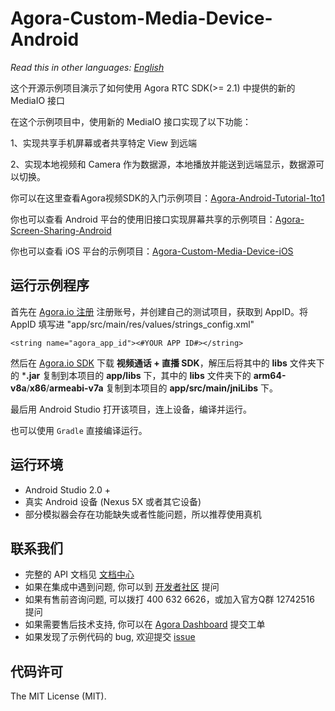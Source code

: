 # Agora-Custom-Media-Device-Android


*Read this in other languages: [English](README.md)*

这个开源示例项目演示了如何使用 Agora RTC SDK(>= 2.1) 中提供的新的 MediaIO 接口

在这个示例项目中，使用新的 MediaIO 接口实现了以下功能：

1、实现共享手机屏幕或者共享特定 View 到远端

2、实现本地视频和 Camera 作为数据源，本地播放并能送到远端显示，数据源可以切换。

你可以在这里查看Agora视频SDK的入门示例项目：[Agora-Android-Tutorial-1to1](https://github.com/AgoraIO/Agora-Android-Tutorial-1to1)

你也可以查看 Android 平台的使用旧接口实现屏幕共享的示例项目：[Agora-Screen-Sharing-Android](https://github.com/AgoraIO/Agora-Screen-Sharing-Android)

你也可以查看 iOS 平台的示例项目：[Agora-Custom-Media-Device-iOS](https://github.com/AgoraIO/Agora-Custom-Media-Device-iOS)

## 运行示例程序
首先在 [Agora.io 注册](https://dashboard.agora.io/cn/signup/) 注册账号，并创建自己的测试项目，获取到 AppID。将 AppID 填写进 "app/src/main/res/values/strings_config.xml"

```
<string name="agora_app_id"><#YOUR APP ID#></string>
```

然后在 [Agora.io SDK](https://www.agora.io/cn/download/) 下载 **视频通话 + 直播 SDK**，解压后将其中的 **libs** 文件夹下的 ***.jar** 复制到本项目的 **app/libs** 下，其中的 **libs** 文件夹下的 **arm64-v8a**/**x86**/**armeabi-v7a** 复制到本项目的 **app/src/main/jniLibs** 下。

最后用 Android Studio 打开该项目，连上设备，编译并运行。

也可以使用 `Gradle` 直接编译运行。

## 运行环境
- Android Studio 2.0 +
- 真实 Android 设备 (Nexus 5X 或者其它设备)
- 部分模拟器会存在功能缺失或者性能问题，所以推荐使用真机

## 联系我们

- 完整的 API 文档见 [文档中心](https://docs.agora.io/cn/)
- 如果在集成中遇到问题, 你可以到 [开发者社区](https://dev.agora.io/cn/) 提问
- 如果有售前咨询问题, 可以拨打 400 632 6626，或加入官方Q群 12742516 提问
- 如果需要售后技术支持, 你可以在 [Agora Dashboard](https://dashboard.agora.io) 提交工单
- 如果发现了示例代码的 bug, 欢迎提交 [issue](https://github.com/AgoraIO/Agora-Custom-Media-Device-Android/issues)

## 代码许可

The MIT License (MIT).
